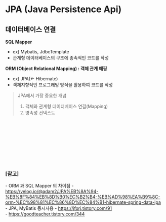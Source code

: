 # JPA (Java Persistence Api)

## 데이터베이스 연결

**SQL Mapper** 
* ex) Mybatis, JdbcTemplate
* 관계형 데이터베이스의 구조에 종속적인 코드를 작성

**ORM (Object Relational Mapping) : 객체 관계 매핑**
* ex) JPA(<- Hibernate)
* 객체지향적인 프로그래밍 방식을 활용하여 코드를 작성

> JPA에서 가장 중요한 개념
> 1. 객체와 관계형 데이터베이스 연결(Mapping)
> 2. 영속성 컨텍스트


<br><br><br>
<br><br><br>










<br>

### [참고]
  *-* ORM 과 SQL Mapper 의 차이점 - https://velog.io/@adam2/JPA%EB%8A%94-%EB%8F%84%EB%8D%B0%EC%B2%B4-%EB%AD%98%EA%B9%8C-orm-%EC%98%81%EC%86%8D%EC%84%B1-hibernate-spring-data-jpa <br>
  *-* JPA, MyBatis 동시사용 - https://jforj.tistory.com/91 <br>
  *-* https://goodteacher.tistory.com/344 <br>

